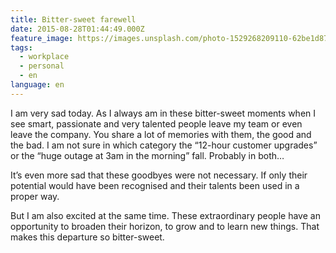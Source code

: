 ```yaml
---
title: Bitter-sweet farewell
date: 2015-08-28T01:44:49.000Z
feature_image: https://images.unsplash.com/photo-1529268209110-62be1d87fe75?ixlib=rb-0.3.5&q=80&fm=jpg&crop=entropy&cs=tinysrgb&w=1080&fit=max&ixid=eyJhcHBfaWQiOjExNzczfQ&s=ee97b3358456ea9c5267a7661615b8a8
tags:
  - workplace
  - personal
  - en
language: en
---
```


I am very sad today. As I always am in these bitter-sweet moments when I see smart, passionate and very talented people leave my team or even leave the company. You share a lot of memories with them, the good and the bad. I am not sure in which category the “12-hour customer upgrades” or the “huge outage at 3am in the morning” fall. Probably in both…

It’s even more sad that these goodbyes were not necessary. If only their potential would have been recognised and their talents been used in a proper way.

But I am also excited at the same time. These extraordinary people have an opportunity to broaden their horizon, to grow and to learn new things. That makes this departure so bitter-sweet.
